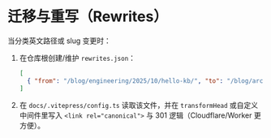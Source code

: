 # 迁移与重写（Rewrites）

当分类英文路径或 slug 变更时：

1. 在仓库根创建/维护 `rewrites.json`：

   ```json
   [
     { "from": "/blog/engineering/2025/10/hello-kb/", "to": "/blog/architecture/2025/10/hello-kb/" }
   ]
   ```

2. 在 `docs/.vitepress/config.ts` 读取该文件，并在 `transformHead` 或自定义中间件里写入 `<link rel="canonical">` 与 301 逻辑（Cloudflare/Worker 更方便）。
